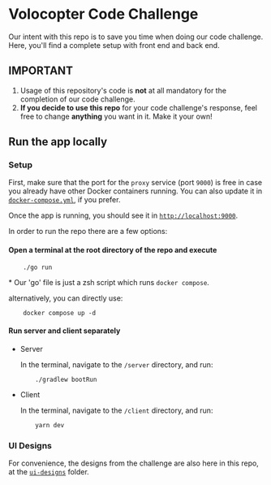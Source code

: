 # Volocopter Code Challenge

Our intent with this repo is to save you time when doing our code challenge. Here, you'll find a complete setup with front end and back end.

## IMPORTANT

1. Usage of this repository's code is **not** at all mandatory for the completion of our code challenge.
2. **If you decide to use this repo** for your code challenge's response, feel free to change **anything** you want in it. Make it your own!

## Run the app locally

### Setup

First, make sure that the port for the `proxy` service (port `9000`) is free in case you already have other Docker containers running. You can also update it in [`docker-compose.yml`](./docker-compose.yml), if you prefer.

Once the app is running, you should see it in [`http://localhost:9000`](http://localhost:9000).

In order to run the repo there are a few options:

#### Open a terminal at the root directory of the repo and execute

        ./go run

\* Our 'go' file is just a zsh script which runs `docker compose`.

alternatively, you can directly use:

        docker compose up -d

#### Run server and client separately

- Server

    In the terminal, navigate to the `/server` directory, and run:

          ./gradlew bootRun

- Client

    In the terminal, navigate to the `/client` directory, and run:

          yarn dev

### UI Designs

For convenience, the designs from the challenge are also here in this repo, at the [`ui-designs`](./ui-designs/) folder.
